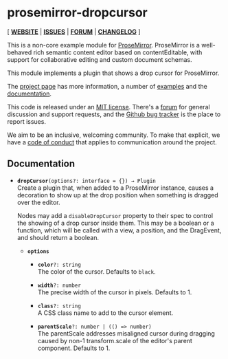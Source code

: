 # prosemirror-dropcursor

[ [**WEBSITE**](https://prosemirror.net) | [**ISSUES**](https://github.com/prosemirror/prosemirror-dropcursor/issues) | [**FORUM**](https://discuss.prosemirror.net) | [**CHANGELOG**](https://github.com/ProseMirror/prosemirror-dropcursor/blob/master/CHANGELOG.md) ]

This is a non-core example module for [ProseMirror](https://prosemirror.net).
ProseMirror is a well-behaved rich semantic content editor based on
contentEditable, with support for collaborative editing and custom
document schemas.

This module implements a plugin that shows a drop cursor for
ProseMirror.

The [project page](https://prosemirror.net) has more information, a
number of [examples](https://prosemirror.net/examples/) and the
[documentation](https://prosemirror.net/docs/).

This code is released under an
[MIT license](https://github.com/prosemirror/prosemirror/tree/master/LICENSE).
There's a [forum](http://discuss.prosemirror.net) for general
discussion and support requests, and the
[Github bug tracker](https://github.com/prosemirror/prosemirror/issues)
is the place to report issues.

We aim to be an inclusive, welcoming community. To make that explicit,
we have a [code of
conduct](http://contributor-covenant.org/version/1/1/0/) that applies
to communication around the project.

## Documentation

* **`dropCursor`**`(options?: interface = {}) → Plugin`\
   Create a plugin that, when added to a ProseMirror instance,
   causes a decoration to show up at the drop position when something
   is dragged over the editor.

   Nodes may add a `disableDropCursor` property to their spec to
   control the showing of a drop cursor inside them. This may be a
   boolean or a function, which will be called with a view, a
   position, and the DragEvent, and should return a boolean.

    * **`options`**

       * **`color`**`?: string`\
         The color of the cursor. Defaults to `black`.

       * **`width`**`?: number`\
         The precise width of the cursor in pixels. Defaults to 1.

       * **`class`**`?: string`\
         A CSS class name to add to the cursor element.
      
       * **`parentScale`**`?: number | (() => number)`\
         The parentScale addresses misaligned cursor during dragging caused by non-1 transform.scale of the editor's parent component. Defaults to 1.
